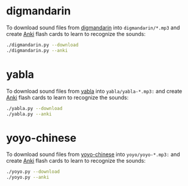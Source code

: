 # digmandarin

To download sound files from [digmandarin](https://www.digmandarin.com/chinese-pinyin-chart)
into `digmandarin/*.mp3` and create [Anki](https://apps.ankiweb.net/) flash cards to learn to recognize the sounds:

```bash
./digmandarin.py --download
./digmandarin.py --anki
```

# yabla

To download sound files from [yabla](https://chinese.yabla.com/chinese-pinyin-chart.php)
into `yabla/yabla-*.mp3:` and create [Anki](https://apps.ankiweb.net/) flash cards to learn to recognize the sounds:

```bash
./yabla.py --download
./yabla.py --anki
```

# yoyo-chinese

To download sound files from [yoyo-chinese](https://www.yoyochinese.com/chinese-learning-tools/Mandarin-Chinese-pronunciation-lesson/pinyin-chart-table)
into `yoyo/yoyo-*.mp3:` and create [Anki](https://apps.ankiweb.net/) flash cards to learn to recognize the sounds:

```bash
./yoyo.py --download
./yoyo.py --anki
```
